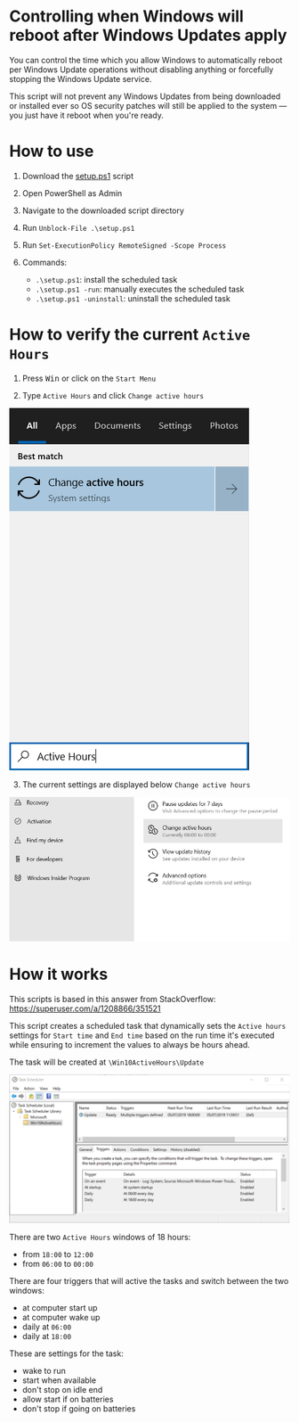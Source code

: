 # Controlling when Windows will reboot after Windows Updates apply

You can control the time which you allow Windows to automatically reboot per Windows Update operations without disabling anything or forcefully stopping the Windows Update service. 

This script will not prevent any Windows Updates from being downloaded or installed ever so OS security patches will still be applied to the system ― you just have it reboot when you're ready. 

# How to use

1. Download the [setup.ps1](https://raw.githubusercontent.com/marcosbozzani/Win10ActiveHours/master/setup.ps1) script

2. Open PowerShell as Admin

3. Navigate to the downloaded script directory

4. Run `Unblock-File .\setup.ps1`

5. Run `Set-ExecutionPolicy RemoteSigned -Scope Process`

6. Commands:
    - `.\setup.ps1`: install the scheduled task
    - `.\setup.ps1 -run`: manually executes the scheduled task
    - `.\setup.ps1 -uninstall`: uninstall the scheduled task

# How to verify the current `Active Hours`

1. Press <kbd>Win</kbd> or click on the `Start Menu`

2. Type `Active Hours` and click `Change active hours`

![](images/search.png)

3. The current settings are displayed below `Change active hours` 

![](images/settings.png)

# How it works

This scripts is based in this answer from StackOverflow: https://superuser.com/a/1208866/351521

This script creates a scheduled task that dynamically sets the `Active hours` settings for `Start time` and `End time` based on the run time it's executed while ensuring to increment the values to always be hours ahead.

The task will be created at `\Win10ActiveHours\Update`

![](images/scheduler.png)

There are two `Active Hours` windows of 18 hours:
 - from `18:00` to `12:00`
 - from `06:00` to `00:00`

There are four triggers that will active the tasks and switch between the two windows:
 - at computer start up
 - at computer wake up
 - daily at `06:00`
 - daily at `18:00`

These are settings for the task:
 - wake to run
 - start when available
 - don't stop on idle end
 - allow start if on batteries
 - don't stop if going on batteries
